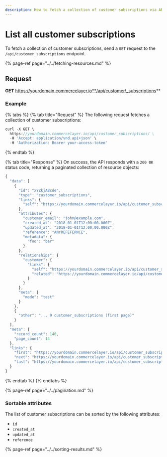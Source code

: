 ```yaml
---
description: How to fetch a collection of customer subscriptions via API
---
```


# List all customer subscriptions

To fetch a collection of customer subscriptions, send a `GET` request to the `/api/customer_subscriptions` endpoint.

{% page-ref page="../../fetching-resources.md" %}

## Request

**GET** https://yourdomain.commercelayer.io**/api/customer\_subscriptions**

### **Example**

{% tabs %}
{% tab title="Request" %}
The following request fetches a collection of customer subscriptions:

```javascript
curl -X GET \
  https://yourdomain.commercelayer.io/api/customer_subscriptions/ \
  -H 'Accept: application/vnd.api+json' \
  -H 'Authorization: Bearer your-access-token'
```
{% endtab %}

{% tab title="Response" %}
On success, the API responds with a `200 OK` status code, returning a paginated collection of resource objects:

```javascript
{
  "data": [
    {
      "id": "xYZkjABcde",
      "type": "customer_subscriptions",
      "links": {
        "self": "https://yourdomain.commercelayer.io/api/customer_subscriptions/xYZkjABcde"
      },
      "attributes": {
        "customer_email": "john@example.com",
        "created_at": "2018-01-01T12:00:00.000Z",
        "updated_at": "2018-01-01T12:00:00.000Z",
        "reference": "ANYREFEFERNCE",
        "metadata": {
          "foo": "bar"
        }
      },
      "relationships": {
        "customer": {
          "links": {
            "self": "https://yourdomain.commercelayer.io/api/customer_subscriptions/xYZkjABcde/relationships/customer",
            "related": "https://yourdomain.commercelayer.io/api/customer_subscriptions/xYZkjABcde/customer"
          }
        }
      },
      "meta": {
        "mode": "test"
      }
    },
    {
      "other": "... 9 customer_subscriptions (first page)"
    }
  ],
  "meta": {
    "record_count": 140,
    "page_count": 14
  },
  "links": {
    "first": "https://yourdomain.commercelayer.io/api/customer_subscriptions?page[number]=1&page[size]=10",
    "next": "https://yourdomain.commercelayer.io/api/customer_subscriptions?page[number]=2&page[size]=10",
    "last": "https://yourdomain.commercelayer.io/api/customer_subscriptions?page[number]=14&page[size]=10"
  }
}
```
{% endtab %}
{% endtabs %}

{% page-ref page="../../pagination.md" %}

### Sortable attributes

The list of customer subscriptions can be sorted by the following attributes:

* `id`
* `created_at`
* `updated_at`
* `reference`

{% page-ref page="../../sorting-results.md" %}

